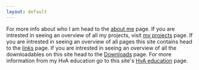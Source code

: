 ```yaml
---
layout: default
---
```



For more info about who I am head to the [about me](About-me) page.
If you are intrested in seeing an overview of all my projects, visit [my projects](Projects) page.
If you are intrested in seeing an overview of all pages this site contains head to the [links](TableOfContents) page.
If you are intrested in seeing an overview of all the downloadables on this site head to the [Downloads](Downloads) page.
For more information from my HvA education go to this site's [HvA education](HvA-educ) page.
